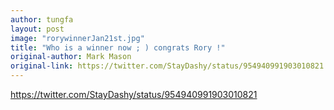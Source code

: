 ```yaml
---
author: tungfa
layout: post
image: "rorywinnerJan21st.jpg"
title: "Who is a winner now ; ) congrats Rory !"
original-author: Mark Mason
original-link: https://twitter.com/StayDashy/status/954940991903010821
---
```


<https://twitter.com/StayDashy/status/954940991903010821>

